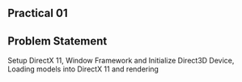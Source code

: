 ## Practical 01

## Problem Statement

Setup DirectX 11, Window Framework and Initialize Direct3D Device, Loading models into DirectX 11 and rendering